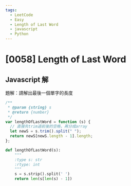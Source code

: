 ```yaml
---
tags:
  - LeetCode
  - Easy
  - Length of Last Word
  - javascript
  - Python
---
```


# [0058] Length of Last Word

## Javascript 解

題解：請解出最後一個單字的長度

```javascript
/**
 * @param {string} s
 * @return {number}
 */
var lengthOfLastWord = function (s) {
  // 直接先trim過前後的空格，再分成array
  let newS = s.trim().split(" ");
  return newS[newS.length - 1].length;
};
```

```python
def lengthOfLastWord(s):
    """
    :type s: str
    :rtype: int
    """
    s = s.strip().split(' ')
    return len(s[len(s) - 1])
```
